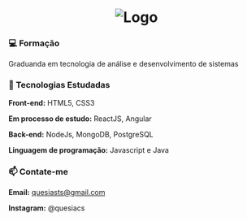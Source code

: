 <h1 align="center">
<!--   <img alt="Ícone do projeto" title="Terminal" src=".github/" width="100px" /> -->
   <img alt="Logo" src="/">
</h1>
</p>

### 💻 Formação
Graduanda em tecnologia de análise e desenvolvimento de sistemas

### 🚀 Tecnologias Estudadas
**Front-end:** HTML5, CSS3 

**Em processo de estudo:** ReactJS, Angular

**Back-end:** NodeJs, MongoDB, PostgreSQL

**Linguagem de programação:** Javascript e Java

### 📫 Contate-me 
**Email:** quesiasts@gmail.com

**Instagram:** @quesiacs

